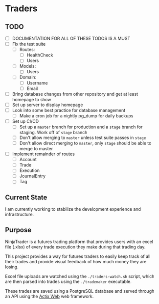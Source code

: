 # Traders

## TODO
- [ ] DOCUMENTATION FOR ALL OF THESE TODOS IS A MUST
- [ ] Fix the test suite
  - [ ] Routes:
    - [ ] HealthCheck
    - [ ] Users
  - [ ] Models:
    - [ ] Users
  - [ ] Domain:
    - [ ] Username
    - [ ] Email
- [ ] Bring database changes from other repository and get at least homepage to show
- [ ] Set up server to display homepage
- [ ] Look into some best practice for database management
  - [ ] Make a cron job for a nightly pg_dump for daily backups
- [ ] Set up CI/CD
  - [ ] Set up a `master` branch for production and a `stage` branch for staging. Work off of `stage` branch
  - [ ] Don't allow merging to `master` unless test suite passes in `stage`
  - [ ] Don't allow direct merging to `master`, only `stage` should be able to merge to master
- [ ] Implement remainder of routes
  - [ ] Account
  - [ ] Trade
  - [ ] Execution
  - [ ] JournalEntry
  - [ ] Tag

## Current State

I am currently working to stabilize the development experience and infrastructure. 

## Purpose

NinjaTrader is a futures trading platform that provides users with an excel file (.xlsx) of every trade execution they make during that trading day.

This project provides a way for futures traders to easily keep track of all their trades and provide visual feedback of how much money they are losing.

Excel file uploads are watched using the `./traders-watch.sh` script, which are then parsed into trades using the `./trademaker` executable.

These trades are saved using a PostgreSQL database and served through an API using the [Actix Web](https://github.com/actix/actix-web "Actix Web") web framework.

